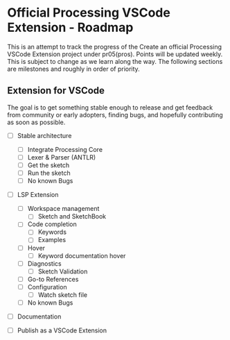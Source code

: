 # Official Processing VSCode Extension - Roadmap

This is an attempt to track the progress of the Create an official Processing VSCode Extension
project under pr05(pros). Points will be updated weekly. This is subject to change as 
we learn along the way.
The following sections are milestones and roughly in order of priority.

## Extension for VSCode

The goal is to get something stable enough to release and get feedback from community or early adopters,
finding bugs, and hopefully contributing as soon
as possible.

- [ ] Stable architecture
  - [ ] Integrate Processing Core
  - [ ] Lexer & Parser (ANTLR)
  - [ ] Get the sketch
  - [ ] Run the sketch
  - [ ] No known Bugs

- [ ] LSP Extension
  - [ ] Workspace management
    - [ ] Sketch and SketchBook
  - [ ] Code completion
    - [ ] Keywords
    - [ ] Examples
  - [ ] Hover
    - [ ] Keyword documentation hover
  - [ ] Diagnostics
    - [ ] Sketch Validation
  - [ ] Go-to References
  - [ ] Configuration
    - [ ] Watch sketch file
  - [ ] No known Bugs

- [ ] Documentation

- [ ] Publish as a VSCode Extension
 



